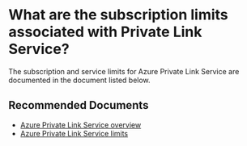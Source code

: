 <properties
	pageTitle="What are the subscription limits associated with Private Link Service"
	description="What are the subscription limits associated with Private Link Service"
	infoBubbleText="What are the subscription limits associated with Private Link Service"
	service=""
	resource=""
	authors="rdhillon,sumi"
	ms.author="rdhillon,sumi"
	displayOrder=""
	articleId=""
	diagnosticScenario=""
	selfHelpType="limits"
	supportTopicIds="32681490"
	resourceTags=""
	productPesIds="16843"
	cloudEnvironments="public"
/>

# What are the subscription limits associated with Private Link Service?

The subscription and service limits for Azure Private Link Service are documented in the document listed below.

## **Recommended Documents**

* [Azure Private Link Service overview](https://docs.microsoft.com/azure/private-link/private-link-service-overview) 
* [Azure Private Link Service limits](https://docs.microsoft.com/azure/azure-resource-manager/management/azure-subscription-service-limits#private-link-limits) 
